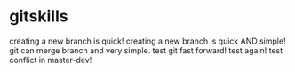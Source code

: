 # gitskills
creating a new branch is quick!
creating a new branch is quick AND simple!
git can merge branch and very simple.
test git fast forward!
test again!
test conflict in master-dev!
